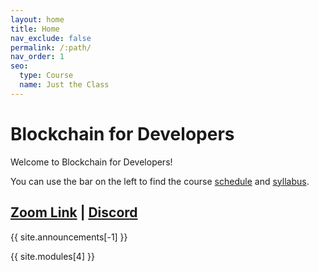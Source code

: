 ```yaml
---
layout: home
title: Home
nav_exclude: false
permalink: /:path/
nav_order: 1
seo:
  type: Course
  name: Just the Class
---
```


# Blockchain for Developers

Welcome to Blockchain for Developers!

You can use the bar on the left to find the course [schedule](schedule) and [syllabus](syllabus).

## [Zoom Link](https://berkeley.zoom.us/my/satapathy) | [Discord](https://discord.gg/zhKAKBmDsW)

{{ site.announcements[-1] }}

{{ site.modules[4] }}